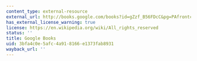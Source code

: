 ```yaml
---
content_type: external-resource
external_url: http://books.google.com/books?id=gZzf_B56FDcC&pg=PAfrontcover
has_external_license_warning: true
license: https://en.wikipedia.org/wiki/All_rights_reserved
status: ''
title: Google Books
uid: 3bfa4c0e-5afc-4a91-8166-e1373fab8931
wayback_url: ''
---
```

